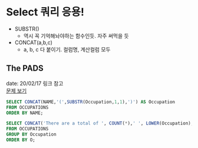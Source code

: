 # Select 쿼리 응용!
* SUBSTR()
  * 역시 꼭 기억해놔야하는 함수인듯. 자주 써먹을 듯
* CONCAT(a,b,c)
  * a, b, c 다 붙이기. 컬럼명, 계산컬럼 모두 


## The PADS
date: 20/02/17
링크 참고  
[문제 보기](https://www.hackerrank.com/challenges/the-pads/problem)  

```SQL
SELECT CONCAT(NAME,'(',SUBSTR(Occupation,1,1),')') AS Occupation
FROM OCCUPATIONS
ORDER BY NAME;

SELECT CONCAT('There are a total of ', COUNT(*),' ', LOWER(Occupation),'s.') AS O
FROM OCCUPATIONS
GROUP BY Occupation
ORDER BY O;
```
